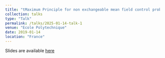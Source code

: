 ```yaml
---
title: "tMaximum Principle for non exchangeable mean field control problem with application to the L-Q case"
collection: talks
type: "Talk"
permalink: /talks/2025-01-14-talk-1
venue: "Ecole Polytechnique"
date: 2019-01-14
location: "France"
---
```


Slides are available [here](https://events.unibo.it/spde-mfg)
